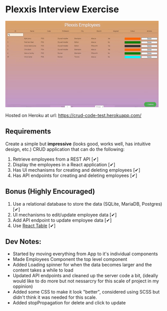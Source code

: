 # Plexxis Interview Exercise
![App Demo](demo/demo.gif)

Hosted on Heroku at url: https://crud-code-test.herokuapp.com/

## Requirements

Create a simple but **impressive** (looks good, works well, has intuitive design, etc.) CRUD application that can do the following:

1. Retrieve employees from a REST API [✔]
2. Display the employees in a React application [✔]
3. Has UI mechanisms for creating and deleting employees [✔]
4. Has API endpoints for creating and deleting employees [✔]

## Bonus (Highly Encouraged)

1. Use a relational database to store the data (SQLite, MariaDB, Postgres) [✔]
2. UI mechanisms to edit/update employee data [✔]
3. Add API endpoint to update employee data [✔]
4. Use [React Table](https://react-table.js.org) [✔]

## Dev Notes:

- Started by moving everything from App to it's individual components
- Made Employees Component the top level component
- Added Loading spinner for when the data becomes larger and the content takes a while to load
- Updated API endpoints and cleaned up the server code a bit, (ideally would like to do more but not nessarcry for this scale of project in my oppinion)
- Added some CSS to make it look "better", considered using SCSS but didn't think it was needed for this scale.
- Added stopPropagation for delete and click to update
